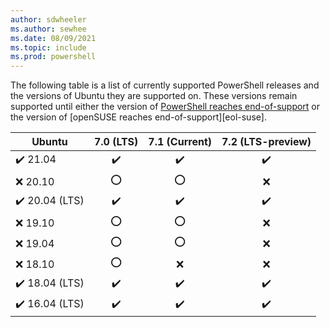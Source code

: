 ```yaml
---
author: sdwheeler
ms.author: sewhee
ms.date: 08/09/2021
ms.topic: include
ms.prod: powershell
---
```

The following table is a list of currently supported PowerShell releases and the versions of
Ubuntu they are supported on. These versions remain supported until either the version of
[PowerShell reaches end-of-support][lifecycle] or the version of
[openSUSE reaches end-of-support][eol-suse].

|            Ubuntu            |    7.0 (LTS)     |  7.1 (Current)   | 7.2 (LTS-preview) |
| ---------------------------- | :--------------: | :--------------: | :---------------: |
| &#x2714;&#xfe0f; 21.04       | &#x2714;&#xfe0f; | &#x2714;&#xfe0f; | &#x2714;&#xfe0f;  |
| &#x274c; 20.10               |     &#x2b55;     |     &#x2b55;     |     &#x274c;      |
| &#x2714;&#xfe0f; 20.04 (LTS) | &#x2714;&#xfe0f; | &#x2714;&#xfe0f; | &#x2714;&#xfe0f;  |
| &#x274c; 19.10               |     &#x2b55;     |     &#x2b55;     |     &#x274c;      |
| &#x274c; 19.04               |     &#x2b55;     |     &#x2b55;     |     &#x274c;      |
| &#x274c; 18.10               |     &#x2b55;     |     &#x274c;     |     &#x274c;      |
| &#x2714;&#xfe0f; 18.04 (LTS) | &#x2714;&#xfe0f; | &#x2714;&#xfe0f; | &#x2714;&#xfe0f;  |
| &#x2714;&#xfe0f; 16.04 (LTS) | &#x2714;&#xfe0f; | &#x2714;&#xfe0f; | &#x2714;&#xfe0f;  |

[lifecycle]: /powershell/scripting/powershell-support-lifecycle
[eol-ubuntu]: https://ubuntu.com/about/release-cycle
